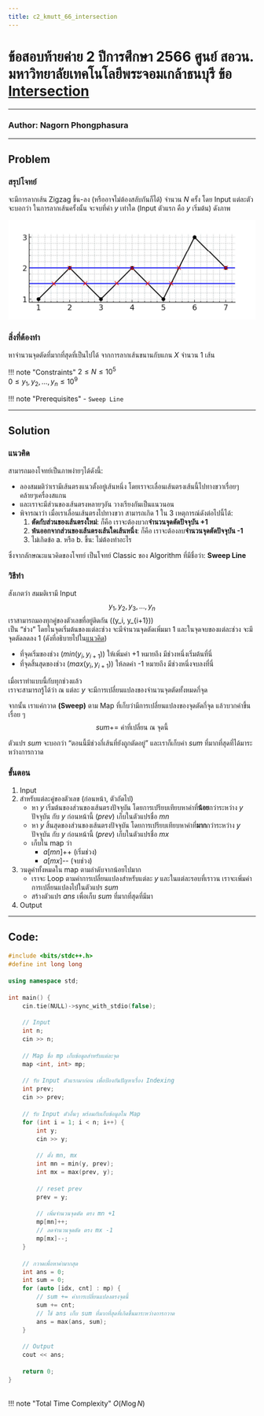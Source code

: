 ```yaml
---
title: c2_kmutt_66_intersection
---
```

# ข้อสอบท้ายค่าย 2 ปีการศึกษา 2566 ศูนย์ สอวน. มหาวิทยาลัยเทคโนโลยีพระจอมเกล้าธนบุรี ข้อ [Intersection](https://grader.gchan.moe/problemset/c2_st66_intersection/)
---
### Author: Nagorn Phongphasura
---

## Problem 

### สรุปโจทย์
จะมีการลากเส้น Zigzag ขึ้น-ลง (หรืออาจไม่ต้องสลับกันก็ได้) จำนวน $N$ ครั้ง โดย Input แต่ละตัว จะบอกว่า ในการลากเส้นครั้งนั้น จะจบที่ค่า $y$ เท่าใด (Input ตัวแรก คือ $y$ เริ่มต้น) ดังภาพ

<img src="/assets/images/sweepline.png" class="floodfill">

### สิ่งที่ต้องทำ
หาจำนวนจุดตัดที่มากที่สุดที่เป็นไปได้ จากการลากเส้นขนานกับแกน $X$ จำนวน 1 เส้น

!!! note "Constraints"
    $2 \leq N \leq 10^5$<br>
    $0 \leq y_1,y_2,...,y_n \leq 10^9$

!!! note "Prerequisites"
    - `Sweep Line`

---

## Solution
### แนวคิด

สามารถมองโจทย์เป็นภาพง่ายๆได้ดังนี้:

- ลองสมมติว่าเรามีเส้นตรงแนวตั้งอยู่เส้นหนึ่ง โดยเราจะเลื่อนเส้นตรงเส้นนี้ไปทางขวาเรื่อยๆ คล้ายๆเครื่องสแกน
- และเราจะมีส่วนของเส้นตรงหลายๆอัน วางเรียงกันเป็นแนวนอน
- พิจารณาว่า เมื่อเราเลื่อนเส้นตรงไปทางขวา สามารถเกิด 1 ใน 3 เหตุการณ์ดังต่อไปนี้ได้:
    1. **ตัดกับส่วนของเส้นตรงใหม่**: ก็คือ เราจะต้องบวก**จำนวนจุดตัดปัจจุบัน +1**
    2. **พ้นออกจากส่วนของเส้นตรงเส้นใดเส้นหนึ่ง**: ก็คือ เราจะต้องลบ**จำนวนจุดตัดปัจจุบัน -1**
    3. ไม่เกิดข้อ a. หรือ b. ขึ้น: ไม่ต้องทำอะไร

ซึ่งจากลักษณะแนวคิดของโจทย์ เป็นโจทย์ Classic ของ Algorithm ที่มีชื่อว่า: **Sweep Line**

### วิธีทำ
สังเกตว่า สมมติเรามี Input
$$
y_1, y_2, y_3, \dots, y_n
$$
เราสามารถมองทุกคู่ของตัวเลขที่อยู่ติดกัน \((y_i, y_{i+1})\)  
เป็น “ช่วง” โดยในจุดเริ่มต้นของแต่ละช่วง จะมีจำนวนจุดตัดเพิ่มมา 1 และในจุดจบของแต่ละช่วง จะมีจุดตัดลดลง 1 (ดังที่อธิบายไปใน[แนวคิด](#แนวคิด))

- ที่จุดเริ่มของช่วง ($min(y_i, y_{i+1})$) ให้เพิ่มค่า +1 
  หมายถึง มีช่วงหนึ่งเริ่มต้นที่นี่
- ที่จุดสิ้นสุดของช่วง ($max(y_i, y_{i+1})$) ให้ลดค่า -1 
  หมายถึง มีช่วงหนึ่งจบลงที่นี่

เมื่อเราทำแบบนี้กับทุกช่วงแล้ว  
เราจะสามารถรู้ได้ว่า ณ แต่ละ $y$ จะมีการเปลี่ยนแปลงของจำนวนจุดตัดทั้งหมดกี่จุด  

จากนั้น เราแค่กวาด **(Sweep)** ตาม Map ที่เก็บว่ามีการเปลี่ยนแปลงของจุดตัดกี่จุด
แล้วบวกค่าขึ้นเรื่อย ๆ  
$$
sum \text{+= ค่าที่เปลี่ยน ณ จุดนี้}
$$

ตัวแปร $sum$ จะบอกว่า “ตอนนี้มีช่วงกี่เส้นที่ยังถูกตัดอยู่” และเราก็เก็บค่า $sum$ ที่มากที่สุดที่ได้มาระหว่างการกวาด

### ขั้นตอน
1. Input
2. สำหรับแต่ละคู่ของตัวเลข (ก่อนหน้า, ตัวถัดไป)
    - หา $y$ เริ่มต้นของส่วนของเส้นตรงปัจจุบัน โดยการเปรียบเทียบหาค่าที่**น้อย**กว่าระหว่าง $y$ ปัจจุบัน กับ $y$ ก่อนหน้านี้ $(prev)$ เก็บในตัวแปรชื่อ $mn$
    - หา $y$ สิ้นสุดของส่วนของเส้นตรงปัจจุบัน โดยการเปรียบเทียบหาค่าที่**มาก**กว่าระหว่าง $y$ ปัจจุบัน กับ $y$ ก่อนหน้านี้ $(prev)$ เก็บในตัวแปรชื่อ $mx$
    - เก็บใน map ว่า  
        - $a[mn]$++ (เริ่มช่วง)  
        - $a[mx]$-- (จบช่วง)  
3. วนดูค่าทั้งหมดใน map ตามลำดับจากน้อยไปมาก  
    - เราจะ Loop ตามค่าการเปลี่ยนแปลงสำหรับแต่ละ $y$ และในแต่ละรอบที่เราวน เราจะเพิ่มค่าการเปลี่ยนแปลงไปในตัวแปร $sum$ 
    - สร้างตัวแปร $ans$ เพื่อเก็บ $sum$ ที่มากที่สุดที่มีมา
4. Output

--- 

## Code: 

```cpp title="c2_kmutt_66_intersection.cpp"
#include <bits/stdc++.h>
#define int long long

using namespace std;

int main() {
    cin.tie(NULL)->sync_with_stdio(false);

    // Input
    int n;
    cin >> n;

    // Map ชื่อ mp เก็บข้อมูลสำหรับแต่ละจุด
    map <int, int> mp;

    // รับ Input ตัวแรกมาก่อน เพื่อป้องกันปัญหาเรื่อง Indexing
    int prev;
    cin >> prev;

    // รับ Input ตัวอื่นๆ พร้อมกับเก็บข้อมูลใน Map
    for (int i = 1; i < n; i++) {
        int y;
        cin >> y;

        // ตั้ง mn, mx
        int mn = min(y, prev);
        int mx = max(prev, y);
        
        // reset prev
        prev = y;

        // เพิ่มจำนวนจุดตัด ตรง mn +1
        mp[mn]++;
        // ลดจำนวนจุดตัด ตรง mx -1
        mp[mx]--;
    }
    
    // กวาดเพื่อหาค่ามากสุด
    int ans = 0;
    int sum = 0;
    for (auto [idx, cnt] : mp) {
        // sum += ค่าการเปลี่ยนแปลงตรงจุดนี้
        sum += cnt;
        // ใช้ ans เก็บ sum ที่มากที่สุดที่เกิดขึ้นมาระหว่างการกวาด
        ans = max(ans, sum);
    }

    // Output
    cout << ans;

    return 0;
}



```
!!! note "Total Time Complexity"
    $O(N \log N)$
